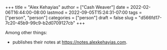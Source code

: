 +++
title = "Alex Kehayias"
author = ["Cash Weaver"]
date = 2022-02-06T16:44:00-08:00
lastmod = 2022-09-05T15:24:31-07:00
tags = ["person", "person"]
categories = ["person"]
draft = false
slug = "d566fd17-7c20-45b9-99c9-b2d0709127cb"
+++

Among other things:

-   publishes their notes at <https://notes.alexkehayias.com>.
